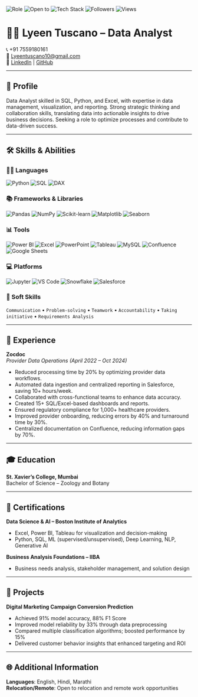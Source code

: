 
![Role](https://img.shields.io/badge/Role-Data%20Analyst-blue)
![Open to](https://img.shields.io/badge/Open%20To-Remote%20%7C%20Relocation-green)
![Tech Stack](https://img.shields.io/badge/Skills-Python%2C%20SQL%2C%20PowerBI%2C%20Excel%2C%20Tableau-orange)
![Followers](https://img.shields.io/github/followers/Lyn-Tuscano?style=social)
![Views](https://komarev.com/ghpvc/?username=Lyn-Tuscano&label=Profile%20Views&color=blueviolet)

# 👩‍💻 Lyeen Tuscano – Data Analyst

📞 +91 7559180161  
📧 [Lyeentuscano10@gmail.com](mailto:Lyeentuscano10@gmail.com)  
🔗 [LinkedIn](https://www.linkedin.com/in/lyeen-tuscano) | [GitHub](https://github.com/Lyn-Tuscano)

---

## 🧠 Profile

Data Analyst skilled in SQL, Python, and Excel, with expertise in data management, visualization, and reporting. Strong strategic thinking and collaboration skills, translating data into actionable insights to drive business decisions. Seeking a role to optimize processes and contribute to data-driven success.

---

## 🛠️ Skills & Abilities

### 🧑‍💻 Languages  
![Python](https://img.shields.io/badge/Python-3776AB?style=flat&logo=python&logoColor=white) 
![SQL](https://img.shields.io/badge/SQL-005C84?style=flat&logo=postgresql&logoColor=white)
![DAX](https://img.shields.io/badge/DAX-512BD4?style=flat&logo=powerbi&logoColor=white)

### 📚 Frameworks & Libraries  
![Pandas](https://img.shields.io/badge/Pandas-150458?style=flat&logo=pandas&logoColor=white)
![NumPy](https://img.shields.io/badge/NumPy-013243?style=flat&logo=numpy&logoColor=white)
![Scikit-learn](https://img.shields.io/badge/Scikit--Learn-F7931E?style=flat&logo=scikitlearn&logoColor=white)
![Matplotlib](https://img.shields.io/badge/Matplotlib-11557C?style=flat)
![Seaborn](https://img.shields.io/badge/Seaborn-004B87?style=flat)

### 📊 Tools  
![Power BI](https://img.shields.io/badge/PowerBI-F2C811?style=flat&logo=powerbi&logoColor=black)
![Excel](https://img.shields.io/badge/Excel-217346?style=flat&logo=microsoft-excel&logoColor=white)
![PowerPoint](https://img.shields.io/badge/PowerPoint-B7472A?style=flat&logo=microsoft-powerpoint&logoColor=white)
![Tableau](https://img.shields.io/badge/Tableau-E97627?style=flat&logo=tableau&logoColor=white)
![MySQL](https://img.shields.io/badge/MySQL-4479A1?style=flat&logo=mysql&logoColor=white)
![Confluence](https://img.shields.io/badge/Confluence-172B4D?style=flat&logo=confluence&logoColor=white)
![Google Sheets](https://img.shields.io/badge/Google%20Sheets-34A853?style=flat&logo=google-sheets&logoColor=white)

### 💻 Platforms  
![Jupyter](https://img.shields.io/badge/Jupyter-F37626?style=flat&logo=jupyter&logoColor=white)
![VS Code](https://img.shields.io/badge/VS%20Code-007ACC?style=flat&logo=visual-studio-code&logoColor=white)
![Snowflake](https://img.shields.io/badge/Snowflake-56B9E9?style=flat&logo=snowflake&logoColor=white)
![Salesforce](https://img.shields.io/badge/Salesforce-00A1E0?style=flat&logo=salesforce&logoColor=white)

### 🤝 Soft Skills  
`Communication` • `Problem-solving` • `Teamwork` • `Accountability` • `Taking initiative` • `Requirements Analysis`


---

## 💼 Experience

**Zocdoc**  
*Provider Data Operations (April 2022 – Oct 2024)*  
- Reduced processing time by 20% by optimizing provider data workflows.  
- Automated data ingestion and centralized reporting in Salesforce, saving 10+ hours/week.  
- Collaborated with cross-functional teams to enhance data accuracy.  
- Created 15+ SQL/Excel-based dashboards and reports.  
- Ensured regulatory compliance for 1,000+ healthcare providers.  
- Improved provider onboarding, reducing errors by 40% and turnaround time by 30%.  
- Centralized documentation on Confluence, reducing information gaps by 70%.

---

## 🎓 Education

**St. Xavier’s College, Mumbai**  
Bachelor of Science – Zoology and Botany

---

## 📜 Certifications

**Data Science & AI – Boston Institute of Analytics**  
- Excel, Power BI, Tableau for visualization and decision-making  
- Python, SQL, ML (supervised/unsupervised), Deep Learning, NLP, Generative AI

**Business Analysis Foundations – IIBA**  
- Business needs analysis, stakeholder management, and solution design

---

## 🧪 Projects

**Digital Marketing Campaign Conversion Prediction**  
- Achieved 91% model accuracy, 88% F1 Score  
- Improved model reliability by 33% through data preprocessing  
- Compared multiple classification algorithms; boosted performance by 15%  
- Delivered customer behavior insights that enhanced targeting and ROI

---

## 🌐 Additional Information

**Languages**: English, Hindi, Marathi  
**Relocation/Remote**: Open to relocation and remote work opportunities  
